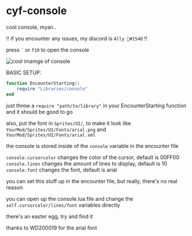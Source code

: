 # cyf-console

cool console, myan..

!! if you encounter any issues, my discord is `Ally 🍦#1540` !!

press `` ` `` or `f10` to open the console

![cool imamge of console](https://ringo.is-a-good-waifu.com/7K3Nh9q.png)

BASIC SETUP:

```lua
function EncounterStarting()
    require "Libraries/console"
end
```

just throw a `require "path/to/library"` in your EncounterStarting function and it should be good to go

also, put the font in `Sprites/UI/`, to make it look like `YourMod/Sprites/UI/Fonts/arial.png` and `YourMod/Sprites/UI/Fonts/arial.xml`

the console is stored inside of the `console` variable in the encounter file

`console.cursorcolor` changes the color of the cursor, default is 00FF00
`console.lines` changes the amount of lines to display, default is 10
`console.font` changes the font, default is arial

you can set this stuff up in the encounter file, but really, there's no real reason

you can open up the console.lua file and change the `self.cursorcolor/lines/font` variables directly

there's an easter egg, try and find it

thanks to WD200019 for the arial font
